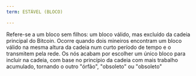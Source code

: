 ```yaml
---
term: ESTÁVEL (BLOCO)

---
```

Refere-se a um bloco sem filhos: um bloco válido, mas excluído da cadeia principal do Bitcoin. Ocorre quando dois mineiros encontram um bloco válido na mesma altura da cadeia num curto período de tempo e o transmitem pela rede. Os nós acabam por escolher um único bloco para incluir na cadeia, com base no princípio da cadeia com mais trabalho acumulado, tornando o outro "órfão", "obsoleto" ou "obsoleto"